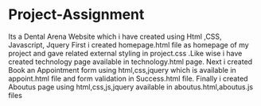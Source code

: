 # Project-Assignment
Its a Dental Arena Website which i have created using Html ,CSS, Javascript, Jquery
First i created homepage.html file as homepage of my project and gave related external styling in project.css .Like wise i have created technology page available in technology.html page.
Next i created Book an Appointment form using html,css,jquery which is available in  appoint.html file and form validation in Success.html file.
Finally i created Aboutus page using html,css,js,jquery available in aboutus.html,aboutus.js files
